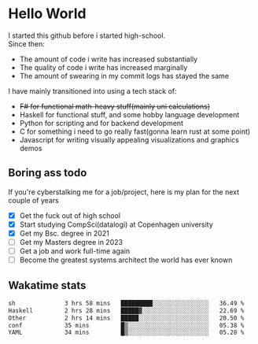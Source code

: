 # Hello World

I started this github before i started high-school.  
Since then:
- The amount of code i write has increased substantially
- The quality of code i write has increased marginally
- The amount of swearing in my commit logs has stayed the same

I have mainly transitioned into using a tech stack of:
- ~~F# for functional math-heavy stuff(mainly uni calculations)~~
- Haskell for functional stuff, and some hobby language development
- Python for scripting and for backend development
- C for something i need to go really fast(gonna learn rust at some point)
- Javascript for writing visually appealing visualizations and graphics demos

## Boring ass todo
If you're cyberstalking me for a job/project, here is my plan for the next couple of years
- [x] Get the fuck out of high school
- [x] Start studying CompSci(datalogi) at Copenhagen university
- [x] Get my Bsc. degree in 2021
- [ ] Get my Masters degree in 2023
- [ ] Get a job and work full-time again
- [ ] Become the greatest systems architect the world has ever known

## Wakatime stats
<!--START_SECTION:waka-->

```txt
sh              3 hrs 58 mins   █████████░░░░░░░░░░░░░░░░   36.49 %
Haskell         2 hrs 28 mins   █████▓░░░░░░░░░░░░░░░░░░░   22.69 %
Other           2 hrs 14 mins   █████░░░░░░░░░░░░░░░░░░░░   20.50 %
conf            35 mins         █▒░░░░░░░░░░░░░░░░░░░░░░░   05.38 %
YAML            34 mins         █▒░░░░░░░░░░░░░░░░░░░░░░░   05.28 %
```

<!--END_SECTION:waka-->
